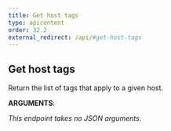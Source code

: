 ```yaml
---
title: Get host tags
type: apicontent
order: 32.2
external_redirect: /api/#get-host-tags
---
```


## Get host tags

Return the list of tags that apply to a given host.

**ARGUMENTS**:

*This endpoint takes no JSON arguments.*
